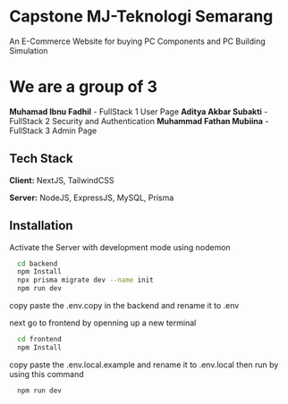 # Capstone MJ-Teknologi Semarang

An E-Commerce Website for buying PC Components and PC Building Simulation

# We are a group of 3

**Muhamad Ibnu Fadhil** - FullStack 1 User Page
**Aditya Akbar Subakti** - FullStack 2 Security and Authentication
**Muhammad Fathan Mubiina** - FullStack 3 Admin Page

## Tech Stack

**Client:** NextJS, TailwindCSS

**Server:** NodeJS, ExpressJS, MySQL, Prisma

## Installation

Activate the Server with development mode using nodemon

```bash
  cd backend
  npm Install
  npx prisma migrate dev --name init
  npm run dev
```

copy paste the .env.copy in the backend and rename it to .env

next go to frontend by openning up a new terminal

```bash
  cd frontend
  npm Install
```

copy paste the .env.local.example and rename it to .env.local then run by using this command

```bash
  npm run dev
```
